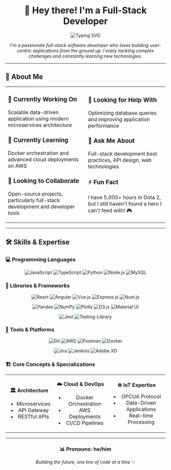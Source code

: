 <div align="center">

# 👋 Hey there! I'm a Full-Stack Developer

<img src="https://readme-typing-svg.herokuapp.com?font=Fira+Code&pause=1000&color=F75C7E&center=true&vCenter=true&width=500&lines=Passionate+Full-Stack+Developer;Building+User-Centric+Applications;Always+Learning+New+Technologies;5000%2B+Hours+in+Dota+2+%F0%9F%8E%AE" alt="Typing SVG" />

*I'm a passionate full-stack software developer who loves building user-centric applications from the ground up. I enjoy tackling complex challenges and constantly learning new technologies.*

</div>

---

## 🚀 About Me

<table>
<tr>
<td width="50%">

### 🔭 **Currently Working On**
Scalable data-driven application using modern microservices architecture

### 🌱 **Currently Learning**
Docker orchestration and advanced cloud deployments on AWS

### 👯 **Looking to Collaborate**
Open-source projects, particularly full-stack development and developer tools

</td>
<td width="50%">

### 🤔 **Looking for Help With**
Optimizing database queries and improving application performance

### 💬 **Ask Me About**
Full-stack development best practices, API design, web technologies

### ⚡ **Fun Fact**
I have 5,000+ hours in Dota 2, but I still haven't found a hero I can't feed with! 🎮

</td>
</tr>
</table>

---

## 🛠️ Skills & Expertise

### 💻 Programming Languages
<div align="center">

![JavaScript](https://img.shields.io/badge/JavaScript-F7DF1E?style=for-the-badge&logo=javascript&logoColor=black)
![TypeScript](https://img.shields.io/badge/TypeScript-007ACC?style=for-the-badge&logo=typescript&logoColor=white)
![Python](https://img.shields.io/badge/Python-3776AB?style=for-the-badge&logo=python&logoColor=white)
![Node.js](https://img.shields.io/badge/Node.js-43853D?style=for-the-badge&logo=node.js&logoColor=white)
![MySQL](https://img.shields.io/badge/MySQL-00000F?style=for-the-badge&logo=mysql&logoColor=white)

</div>

### 🚀 Libraries & Frameworks
<div align="center">

![React](https://img.shields.io/badge/React-20232A?style=for-the-badge&logo=react&logoColor=61DAFB)
![Angular](https://img.shields.io/badge/Angular-DD0031?style=for-the-badge&logo=angular&logoColor=white)
![Vue.js](https://img.shields.io/badge/Vue.js-35495E?style=for-the-badge&logo=vue.js&logoColor=4FC08D)
![Express.js](https://img.shields.io/badge/Express.js-404D59?style=for-the-badge)
![Nuxt.js](https://img.shields.io/badge/Nuxt-002E3B?style=for-the-badge&logo=nuxtdotjs&logoColor=#00DC82)

</div>

<div align="center">

![Pandas](https://img.shields.io/badge/pandas-%23150458.svg?style=for-the-badge&logo=pandas&logoColor=white)
![NumPy](https://img.shields.io/badge/numpy-%23013243.svg?style=for-the-badge&logo=numpy&logoColor=white)
![Plotly](https://img.shields.io/badge/Plotly-%233F4F75.svg?style=for-the-badge&logo=plotly&logoColor=white)
![D3.js](https://img.shields.io/badge/d3.js-F9A03C?style=for-the-badge&logo=d3.js&logoColor=white)
![Material UI](https://img.shields.io/badge/MUI-%230081CB.svg?style=for-the-badge&logo=mui&logoColor=white)

</div>

<div align="center">

![Jest](https://img.shields.io/badge/-jest-%23C21325?style=for-the-badge&logo=jest&logoColor=white)
![Testing-Library](https://img.shields.io/badge/-TestingLibrary-%23E33332?style=for-the-badge&logo=testing-library&logoColor=white)

</div>

### 🔧 Tools & Platforms
<div align="center">

![Git](https://img.shields.io/badge/git-%23F05033.svg?style=for-the-badge&logo=git&logoColor=white)
![AWS](https://img.shields.io/badge/AWS-%23FF9900.svg?style=for-the-badge&logo=amazon-aws&logoColor=white)
![Postman](https://img.shields.io/badge/Postman-FF6C37?style=for-the-badge&logo=postman&logoColor=white)
![Docker](https://img.shields.io/badge/docker-%230db7ed.svg?style=for-the-badge&logo=docker&logoColor=white)

</div>

<div align="center">

![Jira](https://img.shields.io/badge/jira-%230A0FFF.svg?style=for-the-badge&logo=jira&logoColor=white)
![Jenkins](https://img.shields.io/badge/jenkins-%232C5263.svg?style=for-the-badge&logo=jenkins&logoColor=white)
![Adobe XD](https://img.shields.io/badge/Adobe%20XD-470137?style=for-the-badge&logo=Adobe%20XD&logoColor=#FF61F6)

</div>

### 🏗️ Core Concepts & Specializations

<table align="center">
<tr>
<td align="center">

**🏛️ Architecture**
- Microservices
- API Gateway
- RESTful APIs

</td>
<td align="center">

**☁️ Cloud & DevOps**
- Docker Orchestration
- AWS Deployments
- CI/CD Pipelines

</td>
<td align="center">

**🌐 IoT Expertise**
- OPCUA Protocol
- Data-Driven Applications
- Real-time Processing

</td>
</tr>
</table>

---

<div align="center">

### 📊 **Pronouns:** he/him

*Building the future, one line of code at a time* ✨

</div>
